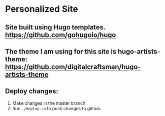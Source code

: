 # Personalized Site

## Site built using Hugo templates. https://github.com/gohugoio/hugo

## The theme I am using for this site is hugo-artists-theme: https://github.com/digitalcraftsman/hugo-artists-theme

## Deploy changes:
1. Make changes in the master branch.
2. Run `./deploy.sh` to push changes to github.
